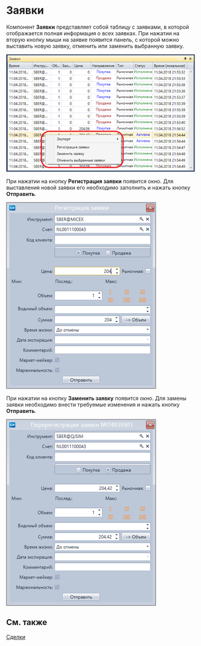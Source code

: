 # Заявки

Компонент **Заявки** представляет собой таблицу с заявками, в которой отображается полная информация о всех заявках. При нажатии на вторую кнопку мыши на заявке появится панель, с которой можно выставить новую заявку, отменить или заменить выбранную заявку. 

![Terminal Quick start 04](../../../../images/terminal_quick_start_04.png)

При нажатии на кнопку **Регистрация заявки** появится окно. Для выставления новой заявки его необходимо заполнить и нажать кнопку **Отправить**.

![Terminal OrderPanel 01](../../../../images/terminal_orderpanel_01.png)

При нажатии на кнопку **Заменить заявку** появится окно. Для замены заявки необходимо внести требуемые изменения и нажать кнопку **Отправить**.

![Terminal OrderPanel 02](../../../../images/terminal_orderpanel_02.png)

## См. также

[Сделки](../../../designer/user_interface/components/trades.md)
